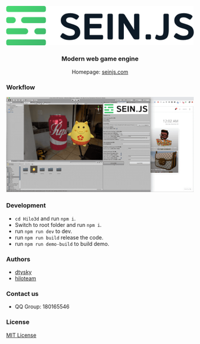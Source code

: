 <p align="center"><a href="http://seinjs.com" target="_blank"><img src="./logo.png" alt="SEIN.JS" width="512"/></a></p>
<h3 align="center">Modern web game engine</h3>
<p align="center">Homepage: <a href="http://seinjs.com" target="_blank">seinjs.com</a></p>

### Workflow

![](./workflow.gif)

### Development

  * `cd Hilo3d` and run `npm i`.
  * Switch to root folder and run `npm i`.
  * run `npm run dev` to dev.
  * run `npm run build` release the code.
  * run `npm run demo-build` to build demo.

### Authors

 * [dtysky](https://github.com/dtysky)
 * [hiloteam](https://github.com/hiloteam)

### Contact us
  * QQ Group: 180165546

### License

[MIT License](http://en.wikipedia.org/wiki/MIT_License)
